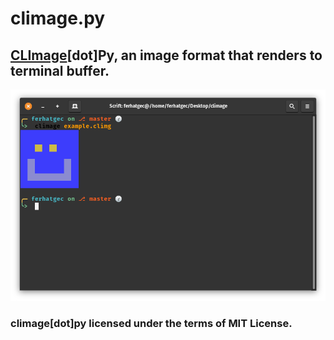 # climage.py
## [CLImage](https://github.com/ferhatgec/climage)[dot]Py, an image format that renders to terminal buffer.

![Uuuh](resources/window.png)

### climage[dot]py licensed under the terms of MIT License.
